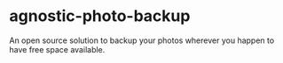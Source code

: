 # agnostic-photo-backup
An open source solution to backup your photos wherever you happen to have free space available.
